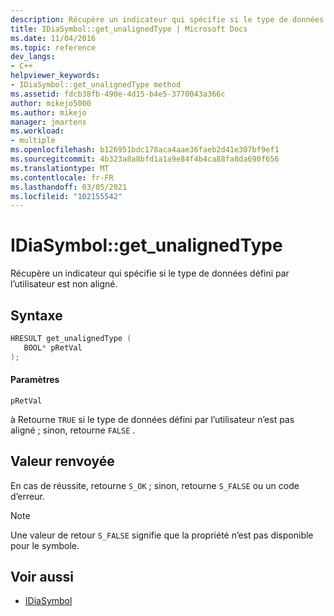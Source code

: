 ```yaml
---
description: Récupère un indicateur qui spécifie si le type de données défini par l’utilisateur est non aligné.
title: IDiaSymbol::get_unalignedType | Microsoft Docs
ms.date: 11/04/2016
ms.topic: reference
dev_langs:
- C++
helpviewer_keywords:
- IDiaSymbol::get_unalignedType method
ms.assetid: fdcb38fb-490e-4d15-b4e5-3770043a366c
author: mikejo5000
ms.author: mikejo
manager: jmartens
ms.workload:
- multiple
ms.openlocfilehash: b126951bdc178aca4aae36faeb2d41e307bf9ef1
ms.sourcegitcommit: 4b323a8a8bfd1a1a9e84f4b4ca88fa8da690f656
ms.translationtype: MT
ms.contentlocale: fr-FR
ms.lasthandoff: 03/05/2021
ms.locfileid: "102155542"
---
```

# <a name="idiasymbolget_unalignedtype"></a>IDiaSymbol::get_unalignedType
Récupère un indicateur qui spécifie si le type de données défini par l’utilisateur est non aligné.

## <a name="syntax"></a>Syntaxe

```C++
HRESULT get_unalignedType ( 
   BOOL* pRetVal
);
```

#### <a name="parameters"></a>Paramètres
 `pRetVal`

à Retourne `TRUE` si le type de données défini par l’utilisateur n’est pas aligné ; sinon, retourne `FALSE` .

## <a name="return-value"></a>Valeur renvoyée
 En cas de réussite, retourne `S_OK` ; sinon, retourne `S_FALSE` ou un code d’erreur.

> [!NOTE]
> Une valeur de retour `S_FALSE` signifie que la propriété n’est pas disponible pour le symbole.

## <a name="see-also"></a>Voir aussi
- [IDiaSymbol](../../debugger/debug-interface-access/idiasymbol.md)
